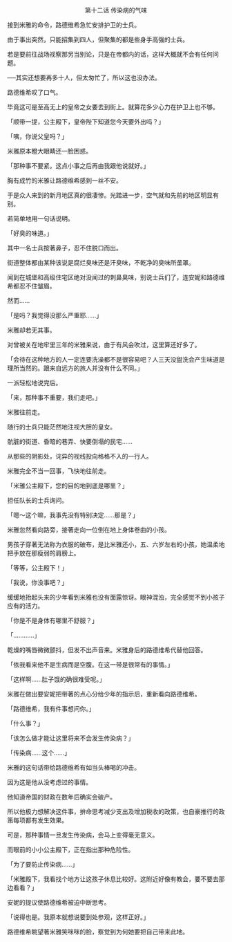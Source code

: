 <p align="center">第十二话 传染病的气味</p>

接到米雅的命令，路德维希急忙安排护卫的士兵。

由于事出突然，只能招集到四人，但聚集的都是些身手高强的士兵。

若是要前往战场视察那另当别论，只是在帝都内的话，这样大概就不会有任何问题。

──其实还想要再多十人，但太匆忙了，所以这也没办法。

路德维希叹了口气。

毕竟这可是至高无上的皇帝之女要去到街上。就算花多少心力在护卫上也不够。

「顺带一提，公主殿下，皇帝陛下知道您今天要外出吗？」

「咦，你说父皇吗？」

米雅原本瞪大眼睛还一脸困惑。

「那种事不要紧。这点小事之后再由我跟他说就好。」

胸有成竹的米雅让路德维希感到一丝不安。

于是众人来到的新月地区真的很凄惨。光踏进一步，空气就和先前的地区明显有别。

若简单地用一句话说明。

「好臭的味道。」

其中一名士兵按著鼻子，忍不住脱口而出。

街道整体都由某种该说是腐烂臭味还是汗臭味，不乾净的臭味所垄罩。

闻到在城堡和高级住宅区绝对没闻过的刺鼻臭味，别说士兵们了，连安妮和路德维希都忍不住皱眉。

然而……

「是吗？我觉得没那么严重耶……」

米雅却若无其事。

对曾被关在地牢里三年的米雅来说，由于有风会吹过，这里算还好多了。

「会待在这种地方的人一定连要洗澡都不是很容易吧？人三天没盥洗会产生味道是理所当然的。跟来自远方的旅人并没有什么不同。」

一派轻松地说完后。

「来，那种事不重要，我们走吧。」

米雅往前走。

随行的士兵只能茫然地注视大胆的皇女。

骯脏的街道、昏暗的巷弄、快要倒塌的民宅……

从那些的阴影处，诧异的视线投向格格不入的一行人。

米雅完全不当一回事，飞快地往前走。

「米雅公主殿下，您的目的地到底是哪里？」

担任队长的士兵询问。

「嗯～这个嘛，我事先没有特别决定……那是？」

米雅忽然看向路旁，接著走向一位倒在地上身体卷曲的小孩。

男孩子穿著无法称为衣服的破布，是比米雅还小，五、六岁左右的小孩，她温柔地把手放在那瘦弱的肩膀上。

「等等，公主殿下！」

「我说，你没事吧？」

缓缓地抬起头来的少年看到米雅也没有面露惊讶。眼神混浊，完全感觉不到小孩子应有的活力。

「你是不是身体有哪里不舒服？」

「…………」

乾燥的嘴唇微微颤抖，但发不出声音来。米雅身后的路德维希代替他回答。

「依我看来他不是生病而是空腹。在这一带是很常有的事情。」

「这样啊……肚子饿的确很难受呢。」

米雅在做出要安妮把带著的点心分给少年的指示后，重新看向路德维希。

「路德维希，我有件事想问你。」

「什么事？」

「该怎么做才能让这里将来不会发生传染病？」

「传染病……这个……」

米雅的这句话带给路德维希有如当头棒喝的冲击。

因为这是他从没考虑过的事情。

他知道帝国的财政在数年后确实会破产。

所以他极力想解决这件事，拚命思考减少支出及增加税收的政策，也自豪推行的政策每项都有发生效果。

可是，那种事情一旦发生传染病，会马上变得毫无意义。

而眼前的小小公主殿下，正在指出那种危险性。

「为了要防止传染病……」

「米雅殿下，我看找个地方让这孩子休息比较好。这附近好像有教会，要不要去那边看看？」

安妮的提议使路德维希被迫中断思考。

「说得也是。我原本就想说要到处参观，这样正好。」

路德维希眺望著米雅笑咪咪的脸，察觉到为何她要把自己带来此地。

